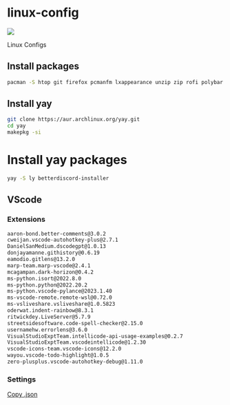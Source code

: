 # linux-config

![](https://raw.githubusercontent.com/jojihatzz/dot-files/main/preview.png)

Linux Configs
## Install packages

```bash
pacman -S htop git firefox pcmanfm lxappearance unzip zip rofi polybar kitty mlocate neofetch ranger xorg-server xorg-xinit picom nvidia nvidia-settings plasma-desktop kscreen alacritty dolphin kdeconnect ark
```
## Install yay
```bash
git clone https://aur.archlinux.org/yay.git
cd yay
makepkg -si
```

# Install yay packages

```bash
yay -S ly betterdiscord-installer
```


## VScode

### Extensions

```txt
aaron-bond.better-comments@3.0.2
cweijan.vscode-autohotkey-plus@2.7.1
DanielSanMedium.dscodegpt@1.0.13
donjayamanne.githistory@0.6.19
eamodio.gitlens@13.2.0
marp-team.marp-vscode@2.4.1
mcagampan.dark-horizon@0.4.2
ms-python.isort@2022.8.0
ms-python.python@2022.20.2
ms-python.vscode-pylance@2023.1.40
ms-vscode-remote.remote-wsl@0.72.0
ms-vsliveshare.vsliveshare@1.0.5823
oderwat.indent-rainbow@8.3.1
ritwickdey.LiveServer@5.7.9
streetsidesoftware.code-spell-checker@2.15.0
usernamehw.errorlens@3.6.0
VisualStudioExptTeam.intellicode-api-usage-examples@0.2.7
VisualStudioExptTeam.vscodeintellicode@1.2.30
vscode-icons-team.vscode-icons@12.2.0
wayou.vscode-todo-highlight@1.0.5
zero-plusplus.vscode-autohotkey-debug@1.11.0
```

### Settings

[Copy .json](https://github.com/jojihatzz/vscode-config/blob/main/settings.json)
